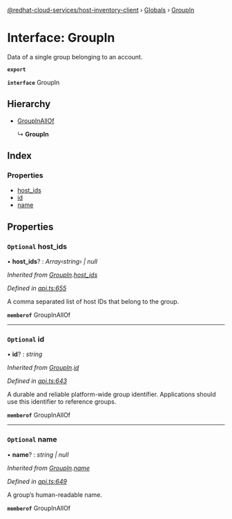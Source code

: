 [@redhat-cloud-services/host-inventory-client](../README.md) › [Globals](../globals.md) › [GroupIn](groupin.md)

# Interface: GroupIn

Data of a single group belonging to an account.

**`export`** 

**`interface`** GroupIn

## Hierarchy

* [GroupInAllOf](groupinallof.md)

  ↳ **GroupIn**

## Index

### Properties

* [host_ids](groupin.md#optional-host_ids)
* [id](groupin.md#optional-id)
* [name](groupin.md#optional-name)

## Properties

### `Optional` host_ids

• **host_ids**? : *Array‹string› | null*

*Inherited from [GroupIn](groupin.md).[host_ids](groupin.md#optional-host_ids)*

*Defined in [api.ts:655](https://github.com/RedHatInsights/javascript-clients/blob/master/packages/host-inventory/api.ts#L655)*

A comma separated list of host IDs that belong to the group.

**`memberof`** GroupInAllOf

___

### `Optional` id

• **id**? : *string*

*Inherited from [GroupIn](groupin.md).[id](groupin.md#optional-id)*

*Defined in [api.ts:643](https://github.com/RedHatInsights/javascript-clients/blob/master/packages/host-inventory/api.ts#L643)*

A durable and reliable platform-wide group identifier. Applications should use this identifier to reference groups.

**`memberof`** GroupInAllOf

___

### `Optional` name

• **name**? : *string | null*

*Inherited from [GroupIn](groupin.md).[name](groupin.md#optional-name)*

*Defined in [api.ts:649](https://github.com/RedHatInsights/javascript-clients/blob/master/packages/host-inventory/api.ts#L649)*

A group’s human-readable name.

**`memberof`** GroupInAllOf
